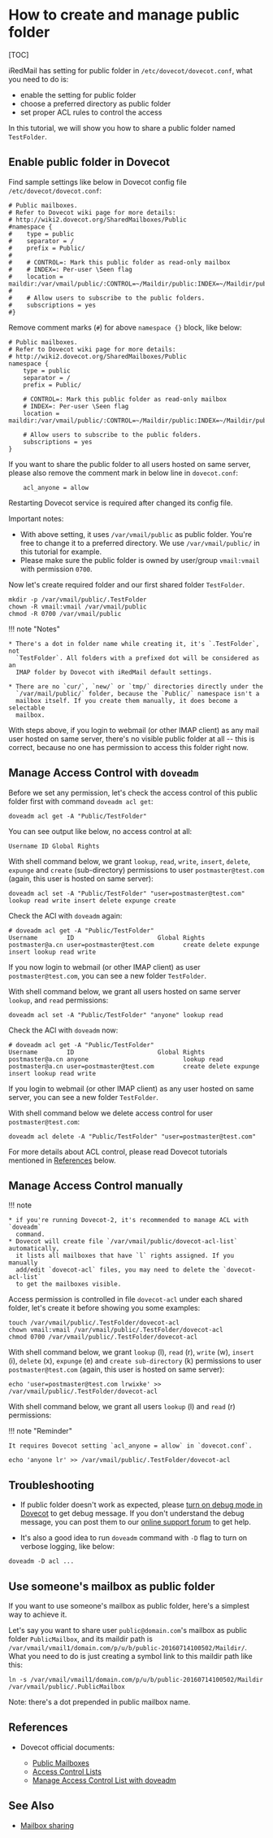 # How to create and manage public folder

[TOC]

iRedMail has setting for public folder in `/etc/dovecot/dovecot.conf`,
what you need to do is:

* enable the setting for public folder
* choose a preferred directory as public folder
* set proper ACL rules to control the access

In this tutorial, we will show you how to share a public folder named `TestFolder`.

## Enable public folder in Dovecot

Find sample settings like below in Dovecot config file `/etc/dovecot/dovecot.conf`:

```
# Public mailboxes.
# Refer to Dovecot wiki page for more details:
# http://wiki2.dovecot.org/SharedMailboxes/Public
#namespace {
#    type = public
#    separator = /
#    prefix = Public/
#
#    # CONTROL=: Mark this public folder as read-only mailbox
#    # INDEX=: Per-user \Seen flag
#    location = maildir:/var/vmail/public/:CONTROL=~/Maildir/public:INDEX=~/Maildir/public
#
#    # Allow users to subscribe to the public folders.
#    subscriptions = yes
#}
```

Remove comment marks (`#`) for above `namespace {}` block, like below:

```
# Public mailboxes.
# Refer to Dovecot wiki page for more details:
# http://wiki2.dovecot.org/SharedMailboxes/Public
namespace {
    type = public
    separator = /
    prefix = Public/

    # CONTROL=: Mark this public folder as read-only mailbox
    # INDEX=: Per-user \Seen flag
    location = maildir:/var/vmail/public/:CONTROL=~/Maildir/public:INDEX=~/Maildir/public

    # Allow users to subscribe to the public folders.
    subscriptions = yes
}
```

If you want to share the public folder to all users hosted on same server,
please also remove the comment mark in below line in `dovecot.conf`:

```
    acl_anyone = allow
```

Restarting Dovecot service is required after changed its config file.

Important notes:

* With above setting, it uses `/var/vmail/public` as public folder. You're free
  to change it to a preferred directory. We use `/var/vmail/public/` in this
  tutorial for example.
* Please make sure the public folder is owned by user/group `vmail:vmail`
  with permission `0700`.

Now let's create required folder and our first shared folder `TestFolder`.

```
mkdir -p /var/vmail/public/.TestFolder
chown -R vmail:vmail /var/vmail/public
chmod -R 0700 /var/vmail/public
```

!!! note "Notes"

    * There's a dot in folder name while creating it, it's `.TestFolder`, not
      `TestFolder`. All folders with a prefixed dot will be considered as an
      IMAP folder by Dovecot with iRedMail default settings.

    * There are no `cur/`, `new/` or `tmp/` directories directly under the
      `/var/mail/public/` folder, because the `Public/` namespace isn't a
      mailbox itself. If you create them manually, it does become a selectable
      mailbox.

With steps above, if you login to webmail (or other IMAP client) as any mail
user hosted on same server, there's no visible public folder at all -- this is
correct, because no one has permission to access this folder right now.

## Manage Access Control with `doveadm`

Before we set any permission, let's check the access control of this public
folder first with command `doveadm acl get`:

```
doveadm acl get -A "Public/TestFolder"
```

You can see output like below, no access control at all:

```
Username ID Global Rights
```

With shell command below, we grant `lookup`, `read`, `write`, `insert`,
`delete`, `expunge` and `create` (sub-directory) permissions to user
`postmaster@test.com` (again, this user is hosted on same server):

```
doveadm acl set -A "Public/TestFolder" "user=postmaster@test.com" lookup read write insert delete expunge create
```

Check the ACl with `doveadm` again:

```
# doveadm acl get -A "Public/TestFolder"
Username        ID                       Global Rights
postmaster@a.cn user=postmaster@test.com        create delete expunge insert lookup read write
```

If you now login to webmail (or other IMAP client) as user `postmaster@test.com`,
you can see a new folder `TestFolder`.

With shell command below, we grant all users hosted on same server `lookup`,
and `read` permissions:

```
doveadm acl set -A "Public/TestFolder" "anyone" lookup read
```

Check the ACl with `doveadm` now:

```
# doveadm acl get -A "Public/TestFolder"
Username        ID                       Global Rights
postmaster@a.cn anyone                          lookup read
postmaster@a.cn user=postmaster@test.com        create delete expunge insert lookup read write
```

If you login to webmail (or other IMAP client) as any user hosted on same
server, you can see a new folder `TestFolder`.

With shell command below we delete access control for user `postmaster@test.com`:

```
doveadm acl delete -A "Public/TestFolder" "user=postmaster@test.com"
```

For more details about ACL control, please read Dovecot tutorials mentioned in
[References](#references) below.

## Manage Access Control manually

!!! note

    * if you're running Dovecot-2, it's recommended to manage ACL with `doveadm`
      command.
    * Dovecot will create file `/var/vmail/public/dovecot-acl-list` automatically,
      it lists all mailboxes that have `l` rights assigned. If you manually
      add/edit `dovecot-acl` files, you may need to delete the `dovecot-acl-list`
      to get the mailboxes visible.

Access permission is controlled in file `dovecot-acl` under each shared folder,
let's create it before showing you some examples:

```
touch /var/vmail/public/.TestFolder/dovecot-acl
chown vmail:vmail /var/vmail/public/.TestFolder/dovecot-acl
chmod 0700 /var/vmail/public/.TestFolder/dovecot-acl
```

With shell command below, we grant `lookup` (l), `read` (r), `write` (w),
`insert` (i), `delete` (x), `expunge` (e) and `create sub-directory` (k) permissions to user
`postmaster@test.com` (again, this user is hosted on same server):

```
echo 'user=postmaster@test.com lrwixke' >> /var/vmail/public/.TestFolder/dovecot-acl
```

With shell command below, we grant all users `lookup` (l) and `read` (r)
permissions:

!!! note "Reminder"

    It requires Dovecot setting `acl_anyone = allow` in `dovecot.conf`.

```
echo 'anyone lr' >> /var/vmail/public/.TestFolder/dovecot-acl
```

## Troubleshooting

* If public folder doesn't work as expected, please [turn on debug mode in
  Dovecot](./debug.dovecot.html) to get debug message. If you don't understand
  the debug message, you can post them to our [online support forum](../forum/)
  to get help.

* It's also a good idea to run `doveadm` command with `-D` flag to turn on
  verbose logging, like below:

```
doveadm -D acl ...
```

## Use someone's mailbox as public folder

If you want to use someone's mailbox as public folder, here's a simplest way to
achieve it.

Let's say you want to share user `public@domain.com`'s mailbox as public folder
`PublicMailbox`,
and its maildir path is
`/var/vmail/vmail1/domain.com/p/u/b/public-20160714100502/Maildir/`. What you
need to do is just creating a symbol link to this maildir path like this:

```
ln -s /var/vmail/vmail1/domain.com/p/u/b/public-20160714100502/Maildir /var/vmail/public/.PublicMailbox
```

Note: there's a dot prepended in public mailbox name.

## References

* Dovecot official documents:

    * [Public Mailboxes](http://wiki2.dovecot.org/SharedMailboxes/Public)
    * [Access Control Lists](http://wiki2.dovecot.org/ACL)
    * [Manage Access Control List with doveadm](http://wiki2.dovecot.org/Tools/Doveadm/ACL)

## See Also

* [Mailbox sharing](./mailbox.sharing.html)
